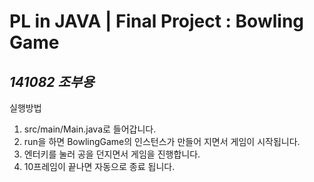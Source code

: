 # PL in JAVA | Final Project : Bowling Game #
*141082 조부용*
---

실행방법
1. src/main/Main.java로 들어갑니다.
2. run을 하면 BowlingGame의 인스턴스가 만들어 지면서 게임이 시작됩니다.
3. 엔터키를 눌러 공을 던지면서 게임을 진행합니다.
4. 10프레임이 끝나면 자동으로 종료 됩니다.
